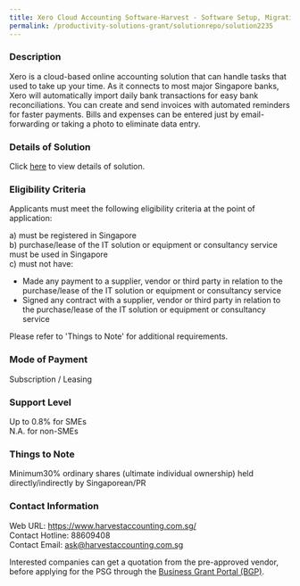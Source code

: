 ```yaml
---
title: Xero Cloud Accounting Software-Harvest - Software Setup, Migration and Training
permalink: /productivity-solutions-grant/solutionrepo/solution2235
---
```


### Description

Xero is a cloud-based online accounting solution that can handle tasks that used to take up your time. As it connects to most major Singapore banks, Xero will automatically import daily bank transactions for easy bank reconciliations. You can create and send invoices with automated reminders for faster payments. Bills and expenses can be entered just by email-forwarding or taking a photo to eliminate data entry.

### Details of Solution

Click <a href='https://www.gobusiness.gov.sg/images/psg/DesensitisedHarvestAccountingAnnex3CRwef12August2021-_Part_5.pdf' target='_blank' rel='noopener'>here</a> to view details of solution.

### Eligibility Criteria

Applicants must meet the following eligibility criteria at the point of application:

a) must be registered in Singapore <br>
b) purchase/lease of the IT solution or equipment or consultancy service must be used in Singapore <br>
c) must not have:
- Made any payment to a supplier, vendor or third party in relation to the purchase/lease of the IT solution or equipment or consultancy service
- Signed any contract with a supplier, vendor or third party in relation to the purchase/lease of the IT solution or equipment or consultancy service

Please refer to 'Things to Note' for additional requirements.

### Mode of Payment
Subscription / Leasing

### Support Level
Up to 0.8% for SMEs <br>
N.A. for non-SMEs

### Things to Note
Minimum30% ordinary shares (ultimate individual ownership) held directly/indirectly by Singaporean/PR

### Contact Information
Web URL: https://www.harvestaccounting.com.sg/ <br>Contact Hotline: 88609408<br>Contact Email: ask@harvestaccounting.com.sg <br>

Interested companies can get a quotation from the pre-approved vendor, before applying for the PSG through the <a target='_blank' rel='noopener' href='https://www.businessgrants.gov.sg/'>Business Grant Portal (BGP)</a>.
